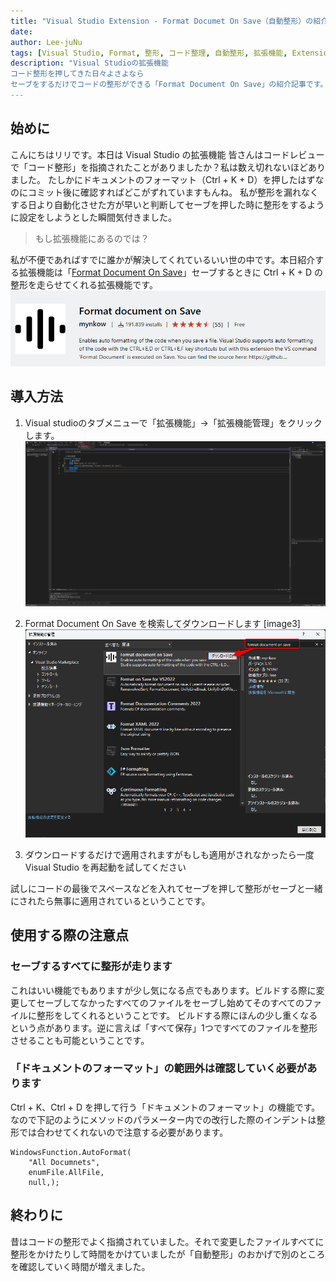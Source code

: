```yaml
---
title: "Visual Studio Extension - Format Documet On Save（自動整形）の紹介"
date: 
author: Lee-juNu
tags: [Visual Studio, Format, 整形, コード整理, 自動整形, 拡張機能, Extension ]
description: "Visual Studioの拡張機能
コード整形を押してきた日々よさよなら
セーブをするだけでコードの整形ができる「Format Document On Save」の紹介記事です。"
---
```


## 始めに
こんにちはリリです。本日は Visual Studio の拡張機能
皆さんはコードレビューで「コード整形」を指摘されたことがありましたか？私は数え切れないほどありました。
たしかにドキュメントのフォーマット（Ctrl + K + D）を押したはずなのにコミット後に確認すればどこがずれていますもんね。
私が整形を漏れなくする日より自動化させた方が早いと判断してセーブを押した時に整形をするように設定をしようとした瞬間気付きました。

> もし拡張機能にあるのでは？

私が不便であればすでに誰かが解決してくれているいい世の中です。本日紹介する拡張機能は「[Format Document On Save](https://marketplace.visualstudio.com/items?itemName=mynkow.FormatdocumentonSave)」セーブするときに Ctrl + K + D の整形を走らせてくれる拡張機能です。
![Format Document On Save](images/AutoFormat01.png)


## 導入方法
1. Visual studioのタブメニューで「拡張機能」→「拡張機能管理」をクリックします。
![拡張機能の追加メニュー](images/AutoFormat02.png)

2. Format Document On Save を検索してダウンロードします
[image3]
![Format document On Save のダウンロード](images/AutoFormat03.png)

3. ダウンロードするだけで適用されますがもしも適用がされなかったら一度 Visual Studio を再起動を試してください

試しにコードの最後でスペースなどを入れてセーブを押して整形がセーブと一緒にされたら無事に適用されているということです。

## 使用する際の注意点

### セーブするすべてに整形が走ります

これはいい機能でもありますが少し気になる点でもあります。ビルドする際に変更してセーブしてなかったすべてのファイルをセーブし始めてそのすべてのファイルに整形をしてくれるということです。
ビルドする際にほんの少し重くなるという点があります。逆に言えば「すべて保存」1つですべてのファイルを整形させることも可能ということです。


### 「ドキュメントのフォーマット」の範囲外は確認していく必要があります

Ctrl + K、Ctrl + D を押して行う「ドキュメントのフォーマット」の機能です。
なので下記のようにメソッドのパラメーター内での改行した際のインデントは整形では合わせてくれないので注意する必要があります。

```
WindowsFunction.AutoFormat(
    "All Documnets",
    enumFile.AllFile,
    null,);
```

## 終わりに

昔はコードの整形でよく指摘されていました。それで変更したファイルすべてに整形をかけたりして時間をかけていましたが「自動整形」のおかげで別のところを確認していく時間が増えました。
